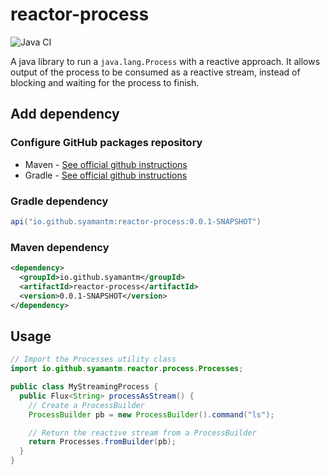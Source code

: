 # reactor-process

![Java CI](https://github.com/syamantm/reactor-process/workflows/CI%20Build/badge.svg?branch=master)

A java library to run a `java.lang.Process` with a reactive approach. It allows output of the process to be consumed as a reactive stream, instead of blocking and waiting for the process to finish. 

## Add dependency

### Configure GitHub packages repository
* Maven - [See official github instructions](https://help.github.com/en/packages/using-github-packages-with-your-projects-ecosystem/configuring-apache-maven-for-use-with-github-packages)
* Gradle - [See official github instructions](https://help.github.com/en/packages/using-github-packages-with-your-projects-ecosystem/configuring-gradle-for-use-with-github-packages)

### Gradle dependency
```groovy
api("io.github.syamantm:reactor-process:0.0.1-SNAPSHOT")
```
### Maven dependency
```xml
<dependency>
  <groupId>io.github.syamantm</groupId>
  <artifactId>reactor-process</artifactId>
  <version>0.0.1-SNAPSHOT</version>
</dependency>
```

## Usage

```java
// Import the Processes utility class
import io.github.syamantm.reactor.process.Processes;

public class MyStreamingProcess {
  public Flux<String> processAsStream() { 
    // Create a ProcessBuilder
    ProcessBuilder pb = new ProcessBuilder().command("ls");

    // Return the reactive stream from a ProcessBuilder
    return Processes.fromBuilder(pb);
  }
}
```

